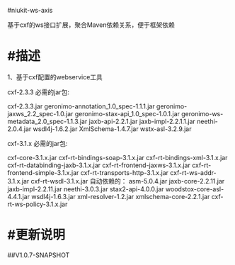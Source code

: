 
#niukit-ws-axis

基于cxf的ws接口扩展，聚合Maven依赖关系，便于框架依赖

#描述
======================================================================

1、基于cxf配置的webservice工具
 
 
cxf-2.3.3 必需的jar包:

cxf-2.3.3.jar
geronimo-annotation_1.0_spec-1.1.1.jar
geronimo-jaxws_2.2_spec-1.0.jar
geronimo-stax-api_1.0_spec-1.0.1.jar
geronimo-ws-metadata_2.0_spec-1.1.3.jar
jaxb-api-2.2.1.jar
jaxb-impl-2.2.1.1.jar
neethi-2.0.4.jar
wsdl4j-1.6.2.jar
XmlSchema-1.4.7.jar
wstx-asl-3.2.9.jar


cxf-3.1.x 必需的jar包:

cxf-core-3.1.x.jar
cxf-rt-bindings-soap-3.1.x.jar
cxf-rt-bindings-xml-3.1.x.jar
cxf-rt-databinding-jaxb-3.1.x.jar
cxf-rt-frontend-jaxws-3.1.x.jar
cxf-rt-frontend-simple-3.1.x.jar
cxf-rt-transports-http-3.1.x.jar
cxf-rt-ws-addr-3.1.x.jar
cxf-rt-wsdl-3.1.x.jar
自动依赖的：
asm-5.0.4.jar
jaxb-core-2.2.11.jar
jaxb-impl-2.2.11.jar
neethi-3.0.3.jar
stax2-api-4.0.0.jar
woodstox-core-asl-4.4.1.jar
wsdl4j-1.6.3.jar
xml-resolver-1.2.jar
xmlschema-core-2.2.1.jar
cxf-rt-ws-policy-3.1.x.jar

#更新说明
======================================================================

##V1.0.7-SNAPSHOT





